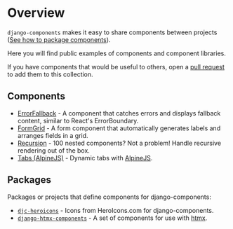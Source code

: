 # Overview

`django-components` makes it easy to share components between projects
([See how to package components](../concepts/advanced/component_libraries.md)).

Here you will find public examples of components and component libraries.

If you have components that would be useful to others, open a [pull request](https://github.com/django-components/django-components/pulls) to add them to this collection.

## Components

- [ErrorFallback](./error_fallback.md) - A component that catches errors and displays fallback content, similar to React's ErrorBoundary.
- [FormGrid](./form_grid) - A form component that automatically generates labels and arranges fields in a grid.
- [Recursion](./recursion) - 100 nested components? Not a problem! Handle recursive rendering out of the box.
- [Tabs (AlpineJS)](./tabs) - Dynamic tabs with [AlpineJS](https://alpinejs.dev/).

## Packages

Packages or projects that define components for django-components:

- [`djc-heroicons`](https://pypi.org/project/djc-heroicons/) - Icons from HeroIcons.com for django-components.
- [`django-htmx-components`](https://github.com/iwanalabs/django-htmx-components) - A set of components for use with [htmx](https://htmx.org/).
